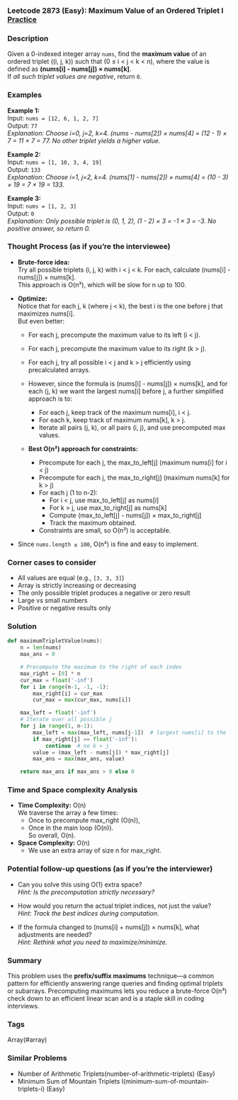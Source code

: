### Leetcode 2873 (Easy): Maximum Value of an Ordered Triplet I [Practice](https://leetcode.com/problems/maximum-value-of-an-ordered-triplet-i)

### Description  
Given a 0-indexed integer array `nums`, find the **maximum value** of an ordered triplet \((i, j, k)\) such that \(0 ≤ i < j < k < n\), where the value is defined as **(nums[i] - nums[j]) × nums[k]**.  
If *all such triplet values are negative*, return `0`.

### Examples  

**Example 1:**  
Input: `nums = [12, 6, 1, 2, 7]`  
Output: `77`  
*Explanation: Choose i=0, j=2, k=4. (nums - nums[2]) × nums[4] = (12 - 1) × 7 = 11 × 7 = 77. No other triplet yields a higher value.*

**Example 2:**  
Input: `nums = [1, 10, 3, 4, 19]`  
Output: `133`  
*Explanation: Choose i=1, j=2, k=4. (nums[1] - nums[2]) × nums[4] = (10 - 3) × 19 = 7 × 19 = 133.*

**Example 3:**  
Input: `nums = [1, 2, 3]`  
Output: `0`  
*Explanation: Only possible triplet is (0, 1, 2), (1 - 2) × 3 = -1 × 3 = -3. No positive answer, so return 0.*

### Thought Process (as if you’re the interviewee)  
- **Brute-force idea:**  
  Try all possible triplets (i, j, k) with i < j < k. For each, calculate (nums[i] - nums[j]) × nums[k].  
  This approach is O(n³), which will be slow for n up to 100.

- **Optimize:**  
  Notice that for each j, k (where j < k), the best i is the one before j that maximizes nums[i].  
  But even better:  
  - For each j, precompute the maximum value to its left (i < j).
  - For each j, precompute the maximum value to its right (k > j).
  - For each j, try all possible i < j and k > j efficiently using precalculated arrays.
  - However, since the formula is (nums[i] - nums[j]) × nums[k], and for each (j, k) we want the largest nums[i] before j, a further simplified approach is to:  
    - For each j, keep track of the maximum nums[i], i < j.
    - For each k, keep track of maximum nums[k], k > j.
    - Iterate all pairs (j, k), or all pairs (i, j), and use precomputed max values.

  - **Best O(n²) approach for constraints:**  
    - Precompute for each j, the max_to_left[j] (maximum nums[i] for i < j)
    - Precompute for each j, the max_to_right[j] (maximum nums[k] for k > j)
    - For each j (1 to n-2):  
        - For i < j, use max_to_left[j] as nums[i]  
        - For k > j, use max_to_right[j] as nums[k]  
        - Compute (max_to_left[j] - nums[j]) × max_to_right[j]
        - Track the maximum obtained.
    - Constraints are small, so O(n²) is acceptable.

- Since `nums.length ≤ 100`, O(n²) is fine and easy to implement.

### Corner cases to consider  
- All values are equal (e.g., `[3, 3, 3]`)
- Array is strictly increasing or decreasing
- The only possible triplet produces a negative or zero result
- Large vs small numbers
- Positive or negative results only

### Solution

```python
def maximumTripletValue(nums):
    n = len(nums)
    max_ans = 0

    # Precompute the maximum to the right of each index
    max_right = [0] * n
    cur_max = float('-inf')
    for i in range(n-1, -1, -1):
        max_right[i] = cur_max
        cur_max = max(cur_max, nums[i])

    max_left = float('-inf')
    # Iterate over all possible j
    for j in range(1, n-1):
        max_left = max(max_left, nums[j-1])  # largest nums[i] to the left of j
        if max_right[j] == float('-inf'):
            continue  # no k > j
        value = (max_left - nums[j]) * max_right[j]
        max_ans = max(max_ans, value)

    return max_ans if max_ans > 0 else 0
```

### Time and Space complexity Analysis  

- **Time Complexity:** O(n)  
  We traverse the array a few times:  
  - Once to precompute max_right (O(n)),
  - Once in the main loop (O(n)).  
  So overall, O(n).
- **Space Complexity:** O(n)  
  - We use an extra array of size n for max_right.

### Potential follow-up questions (as if you’re the interviewer)  

- Can you solve this using O(1) extra space?  
  *Hint: Is the precomputation strictly necessary?*

- How would you return the actual triplet indices, not just the value?  
  *Hint: Track the best indices during computation.*

- If the formula changed to (nums[i] + nums[j]) × nums[k], what adjustments are needed?  
  *Hint: Rethink what you need to maximize/minimize.*

### Summary
This problem uses the **prefix/suffix maximums** technique—a common pattern for efficiently answering range queries and finding optimal triplets or subarrays. Precomputing maximums lets you reduce a brute-force O(n³) check down to an efficient linear scan and is a staple skill in coding interviews.

### Tags
Array(#array)

### Similar Problems
- Number of Arithmetic Triplets(number-of-arithmetic-triplets) (Easy)
- Minimum Sum of Mountain Triplets I(minimum-sum-of-mountain-triplets-i) (Easy)